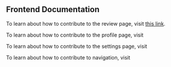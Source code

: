## **Frontend Documentation**

To learn about how to contribute to the review page, visit [this link](https://github.com/amoahy15/GenTech/blob/main/Docs/frontend%20docs/Review_components.md).

To learn about how to contribute to the profile page, visit

To learn about how to contribute to the settings page, visit

To learn about how to contribute to navigation, visit
